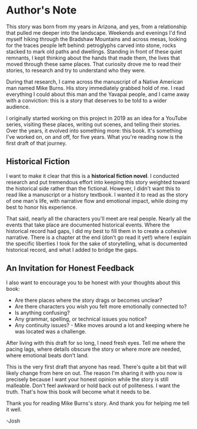 # Author's Note

This story was born from my years in Arizona, and yes, from a relationship that pulled me deeper into the landscape. Weekends and evenings I'd find myself hiking through the Bradshaw Mountains and across mesas, looking for the traces people left behind: petroglyphs carved into stone, rocks stacked to mark old paths and dwellings. Standing in front of these quiet remnants, I kept thinking about the hands that made them, the lives that moved through these same places. That curiosity drove me to read their stories, to research and try to understand who they were.

During that research, I came across the manuscript of a Native American man named Mike Burns. His story immediately grabbed hold of me. I read everything I could about this man and the Yavapai people, and I came away with a conviction: this is a story that deserves to be told to a wider audience.

I originally started working on this project in 2019 as an idea for a YouTube series, visiting these places, writing out scenes, and telling their stories. Over the years, it evolved into something more: this book. It's something I've worked on, on and off, for five years. What you're reading now is the first draft of that journey.

## Historical Fiction

I want to make it clear that this is a **historical fiction novel**. I conducted research and put tremendous effort into keeping this story weighted toward the historical side rather than the fictional. However, I didn't want this to read like a manuscript or a history textbook. I wanted it to read as the story of one man's life, with narrative flow and emotional impact, while doing my best to honor his experience.

That said, nearly all the characters you'll meet are real people. Nearly all the events that take place are documented historical events. Where the historical record had gaps, I did my best to fill them in to create a cohesive narrative. There is a chapter at the end (don’t go read it yet!) where I explain the specific liberties I took for the sake of storytelling, what is documented historical record, and what I added to bridge the gaps.

## An Invitation for Honest Feedback

I also want to encourage you to be honest with your thoughts about this book:

- Are there places where the story drags or becomes unclear?
- Are there characters you wish you felt more emotionally connected to?
- Is anything confusing?
- Any grammar, spelling, or technical issues you notice?
- Any continuity issues? - Mike moves around a lot and keeping where he was located was a challenge.

After living with this draft for so long, I need fresh eyes. Tell me where the pacing lags, where details obscure the story or where more are needed, where emotional beats don't land.

This is the very first draft that anyone has read. There's quite a bit that will likely change from here on out. The reason I'm sharing it with you now is precisely because I want your honest opinion while the story is still malleable. Don't feel awkward or hold back out of politeness. I want the truth. That's how this book will become what it needs to be.

Thank you for reading Mike Burns's story. And thank you for helping me tell it well.

-Josh

